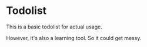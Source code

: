 # Todolist
This is a basic todolist for actual usage.

However, it's also a learning tool. So it could get messy.